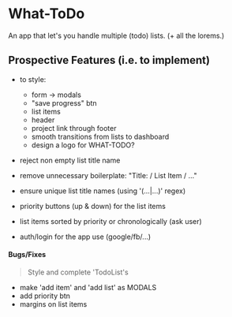 # What-ToDo

An app that let's you handle multiple (todo) lists. (+ all the lorems.)

## Prospective Features (i.e. to implement)

- to style:

  - form -> modals
  - "save progress" btn
  - list items
  - header
  - project link through footer
  - smooth transitions from lists to dashboard
  - design a logo for WHAT-TODO?

- reject non empty list title name
- remove unnecessary boilerplate: "Title: / List Item / ..."
- ensure unique list title names (using '(...|...)' regex)
- priority buttons (up & down) for the list items
- list items sorted by priority or chronologically (ask user)
- auth/login for the app use (google/fb/...)

#### Bugs/Fixes

> Style and complete 'TodoList's

- make 'add item' and 'add list' as MODALS
- add priority btn
- margins on list items
